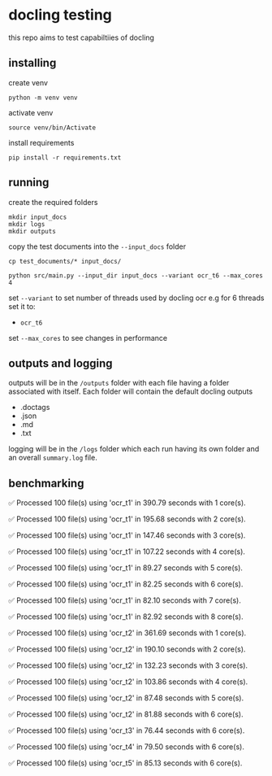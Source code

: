 # docling testing

this repo aims to test capabiltiies of docling

## installing

create venv
```
python -m venv venv
```

activate venv
```
source venv/bin/Activate
```

install requirements 
```
pip install -r requirements.txt
```

## running

create the required folders
```
mkdir input_docs
mkdir logs
mkdir outputs
```

copy the test documents into the `--input_docs` folder
```
cp test_documents/* input_docs/
```

```
python src/main.py --input_dir input_docs --variant ocr_t6 --max_cores 4
```

set `--variant` to set number of threads used by docling ocr e.g for 6 threads set it to:
- `ocr_t6` 

set `--max_cores` to see changes in performance
 

## outputs and logging
outputs will be in the `/outputs` folder with each file having a folder associated with itself. Each folder will contain the default docling outputs
- .doctags
- .json
- .md
- .txt

logging will be in the `/logs` folder which each run having its own folder and an overall `summary.log` file.

## benchmarking
✅ Processed 100 file(s) using 'ocr_t1' in 390.79 seconds with 1 core(s).

✅ Processed 100 file(s) using 'ocr_t1' in 195.68 seconds with 2 core(s). 

✅ Processed 100 file(s) using 'ocr_t1' in 147.46 seconds with 3 core(s). 

✅ Processed 100 file(s) using 'ocr_t1' in 107.22 seconds with 4 core(s). 

✅ Processed 100 file(s) using 'ocr_t1' in 89.27 seconds with 5 core(s).

✅ Processed 100 file(s) using 'ocr_t1' in 82.25 seconds with 6 core(s).

✅ Processed 100 file(s) using 'ocr_t1' in 82.10 seconds with 7 core(s).

✅ Processed 100 file(s) using 'ocr_t1' in 82.92 seconds with 8 core(s).


✅ Processed 100 file(s) using 'ocr_t2' in 361.69 seconds with 1 core(s).

✅ Processed 100 file(s) using 'ocr_t2' in 190.10 seconds with 2 core(s).

✅ Processed 100 file(s) using 'ocr_t2' in 132.23 seconds with 3 core(s).

✅ Processed 100 file(s) using 'ocr_t2' in 103.86 seconds with 4 core(s).

✅ Processed 100 file(s) using 'ocr_t2' in 87.48 seconds with 5 core(s).

✅ Processed 100 file(s) using 'ocr_t2' in 81.88 seconds with 6 core(s).

✅ Processed 100 file(s) using 'ocr_t3' in 76.44 seconds with 6 core(s).

✅ Processed 100 file(s) using 'ocr_t4' in 79.50 seconds with 6 core(s).

✅ Processed 100 file(s) using 'ocr_t5' in 85.13 seconds with 6 core(s).
